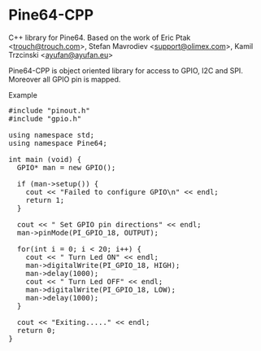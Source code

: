 # Pine64-CPP
C++ library for Pine64. Based on the work of Eric Ptak &lt;trouch@trouch.com>, Stefan Mavrodiev &lt;support@olimex.com>, Kamil Trzcinski &lt;ayufan@ayufan.eu>

Pine64-CPP is object oriented library for access to GPIO, I2C and SPI. Moreover all GPIO pin is mapped.

Example

<pre>
#include "pinout.h"
#include "gpio.h"

using namespace std;
using namespace Pine64;

int main (void) {
  GPIO* man = new GPIO();

  if (man->setup()) {
    cout << "Failed to configure GPIO\n" << endl;
    return 1;
  }

  cout << " Set GPIO pin directions" << endl;
  man->pinMode(PI_GPIO_18, OUTPUT);

  for(int i = 0; i < 20; i++) {
    cout << " Turn Led ON" << endl;
    man->digitalWrite(PI_GPIO_18, HIGH);
    man->delay(1000);
    cout << " Turn Led OFF" << endl;
    man->digitalWrite(PI_GPIO_18, LOW);
    man->delay(1000);
  }

  cout << "Exiting....." << endl;
  return 0;
}
</pre>
